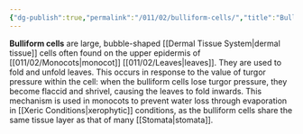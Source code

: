 ```yaml
---
{"dg-publish":true,"permalink":"/011/02/bulliform-cells/","title":"Bulliform Cells","tags":["BIOL412"],"created":"2024-09-26T13:45:04.071-07:00","updated":"2024-09-26T15:08:30.223-07:00"}
---
```


**Bulliform cells** are large, bubble-shaped [[Dermal Tissue System\|dermal tissue]] cells often found on the upper epidermis of [[011/02/Monocots\|monocot]] [[011/02/Leaves\|leaves]]. They are used to fold and unfold leaves. This occurs in response to the value of turgor pressure within the cell: when the bulliform cells lose turgor pressure, they become flaccid and shrivel, causing the leaves to fold inwards. This mechanism is used in monocots to prevent water loss through evaporation in [[Xeric Conditions\|xerophytic]] conditions, as the bulliform cells share the same tissue layer as that of many [[Stomata\|stomata]].